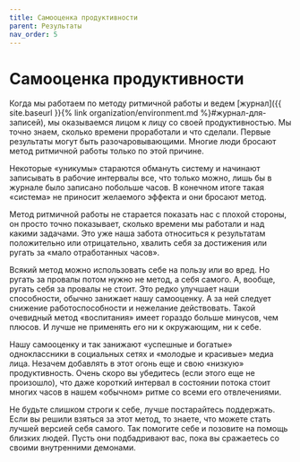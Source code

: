 ```yaml
---
title: Самооценка продуктивности
parent: Результаты
nav_order: 5
---
```


# Самооценка продуктивности

Когда мы работаем по методу ритмичной работы и ведем [журнал]({{
site.baseurl }}{% link organization/environment.md
%}#журнал-для-записей), мы оказываемся лицом к лицу со своей
продуктивностью. Мы точно знаем, сколько времени проработали и что
сделали. Первые результаты могут быть разочаровывающими. Многие люди
бросают метод ритмичной работы только по этой причине.

Некоторые «уникумы» стараются обмануть систему и начинают записывать в
рабочие интервалы все, что только можно, лишь бы в журнале было
записано побольше часов. В конечном итоге такая «система» не приносит
желаемого эффекта и они бросают метод.

Метод ритмичной работы не старается показать нас с плохой стороны, он
просто точно показывает, сколько времени мы работали и над какими
задачами. Это уже наша забота относиться к результатам положительно
или отрицательно, хвалить себя за достижения или ругать за «мало
отработанных часов».

Всякий метод можно использовать себе на пользу или во вред. Но ругать
за провалы потом нужно не метод, а себя самого. А, вообще, ругать себя
за провалы не стоит. Это редко улучшает наши способности, обычно
занижает нашу самооценку. А за ней следует снижение работоспособности
и нежелание действовать. Такой очевидный метод «воспитания» имеет
гораздо больше минусов, чем плюсов. И лучше не применять его ни к
окружающим, ни к себе.

Нашу самооценку и так занижают «успешные и богатые» одноклассники в
социальных сетях и «молодые и красивые» медиа лица. Незачем добавлять
в этот огонь еще и свою «низкую» продуктивность. Очень скоро вы
убедитесь (если этого еще не произошло), что даже короткий интервал в
состоянии потока стоит многих часов в нашем «обычном» ритме со всеми
его отвлечениями.

Не будьте слишком строги к себе, лучше постарайтесь поддержать. Если
вы решили взяться за этот метод, то знаете, что можете стать лучшей
версией себя самого. Так помогите себе и позовите на помощь близких
людей. Пусть они подбадривают вас, пока вы сражаетесь со своими
внутренними демонами.
